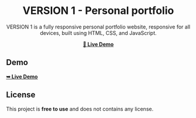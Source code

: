 <div align="center">

# VERSION 1 - Personal portfolio

VERSION 1 is a fully responsive personal portfolio website, responsive for all devices, built using HTML, CSS, and JavaScript.

 <a href="https://tomsabu444.github.io/Portfolio-Template-2"><strong>💞 Live Demo</strong></a> 
 
 </div>
 
## Demo

 <a href="https://tomsabu444.github.io/Portfolio-Template-2"><strong>➥ Live Demo</strong></a> 


## License

This project is **free to use** and does not contains any license.
